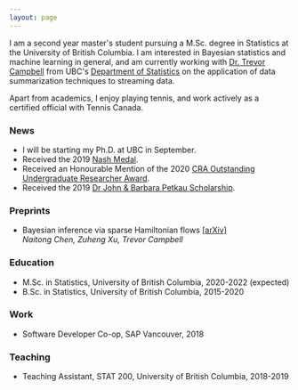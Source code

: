 ```yaml
---
layout: page
---
```


I am a second year master's student pursuing a M.Sc. degree in Statistics at the University of British Columbia. I am interested in Bayesian statistics and machine learning in general, and am currently working with [Dr. Trevor Campbell](https://trevorcampbell.me/) from UBC's [Department of Statistics](https://www.stat.ubc.ca/) on the application of data summarization techniques to streaming data.

Apart from academics, I enjoy playing tennis, and work actively as a certified official with Tennis Canada.

### News
* I will be starting my Ph.D. at UBC in September.
* Received the 2019 [Nash Medal](https://www.stat.ubc.ca/nash-medal).
* Received an Honourable Mention of the 2020 [CRA Outstanding Undergraduate Researcher Award](https://cra.org/crae/awards/cra-outstanding-undergraduate-researchers/).
* Received the 2019 [Dr John & Barbara Petkau Scholarship](https://www.stat.ubc.ca/dr-john-and-barbara-petkau-scholarship).

### Preprints
* Bayesian inference via sparse Hamiltonian flows [[arXiv]](https://arxiv.org/abs/2203.05723)  
*Naitong Chen, Zuheng Xu, Trevor Campbell*  

### Education
* M.Sc. in Statistics, University of British Columbia, 2020-2022 (expected)
* B.Sc. in Statistics, University of British Columbia, 2015-2020

### Work
* Software Developer Co-op, SAP Vancouver, 2018

### Teaching
* Teaching Assistant, STAT 200, University of British Columbia, 2018-2019